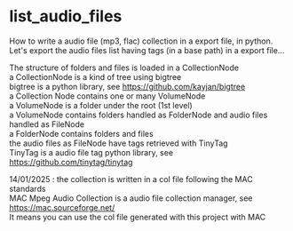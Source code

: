 # list_audio_files
How to write a audio file (mp3, flac) collection in a export file, in python.<br>
Let's export the audio files list having tags (in a base path) in a export file...

The structure of folders and files is loaded in a CollectionNode<br>
a CollectionNode is a kind of tree using bigtree<br>
bigtree is a python library, see https://github.com/kayjan/bigtree<br>
a Collection Node contains one or many VolumeNode<br>
a VolumeNode is a folder under the root (1st level)<br>
a VolumeNode contains folders handled as FolderNode and audio files handled as FileNode<br>
a FolderNode contains folders and files<br>
the audio files as FileNode have tags retrieved with TinyTag<br>
TinyTag is a audio file tag python library, see https://github.com/tinytag/tinytag<br>

14/01/2025 : the collection is written in a col file following the MAC standards<br>
MAC Mpeg Audio Collection is a audio file collection manager, see https://mac.sourceforge.net/<br>
It means you can use the col file generated with this project with MAC

